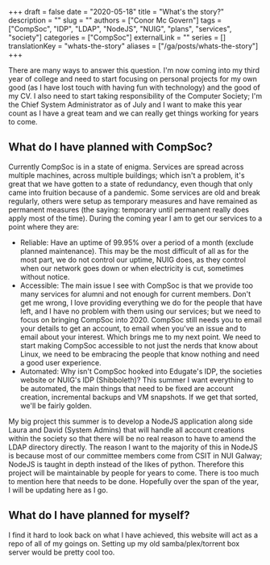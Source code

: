 +++ 
draft = false
date = "2020-05-18"
title = "What's the story?"
description = ""
slug = ""
authors = ["Conor Mc Govern"]
tags = ["CompSoc", "IDP", "LDAP", "NodeJS", "NUIG", "plans", "services", "society"]
categories = ["CompSoc"]
externalLink = ""
series = []
translationKey = "whats-the-story"
aliases = ["/ga/posts/whats-the-story"]
+++

There are many ways to answer this question. I'm now coming into my third year of college and need to start focusing on personal projects for my own good (as I have lost touch with having fun with technology) and the good of my CV. I also need to start taking responsibility of the Computer Society; I'm the Chief System Administrator as of July and I want to make this year count as I have a great team and we can really get things working for years to come. 

## What do I have planned with CompSoc? 
Currently CompSoc is in a state of enigma. Services are spread across multiple machines, across multiple buildings; which isn't a problem, it's great that we have gotten to a state of redundancy, even though that only came into fruition because of a pandemic. Some services are old and break regularly, others were setup as temporary measures and have remained as permanent measures (the saying: temporary until permanent really does apply most of the time). During the coming year I am to get our services to a point where they are: 
* Reliable: Have an uptime of 99.95% over a period of a month (exclude planned maintenance). This may be the most difficult of all as for the most part, we do not control our uptime, NUIG does, as they control when our network goes down or when electricity is cut, sometimes without notice. 
* Accessible: The main issue I see with CompSoc is that we provide too many services for alumni and not enough for current members. Don't get me wrong, I love providing everything we do for the people that have left, and I have no problem with them using our services; but we need to focus on bringing CompSoc into 2020. CompSoc still needs you to email your details to get an account, to email when you've an issue and to email about your interest. Which brings me to my next point. We need to start making CompSoc accessible to not just the nerds that know about Linux, we need to be embracing the people that know nothing and need a good user experience. 
* Automated: Why isn't CompSoc hooked into Edugate's IDP, the societies website or NUIG's IDP (Shibboleth)? This summer I want everything to be automated, the main things that need to be fixed are account creation, incremental backups and VM snapshots. If we get that sorted, we'll be fairly golden.

My big project this summer is to develop a NodeJS application along side Laura and David (System Admins) that will handle all account creations within the society so that there will be no real reason to have to amend the LDAP directory directly. The reason I want to the majority of this in NodeJS is because most of our committee members come from CSIT in NUI Galway; NodeJS is taught in depth instead of the likes of python. Therefore this project will be maintainable by people for years to come. There is too much to mention here that needs to be done. Hopefully over the span of the year, I will be updating here as I go.

## What do I have planned for myself? 
I find it hard to look back on what I have achieved, this website will act as a repo of all of my goings on. Setting up my old samba/plex/torrent box server would be pretty cool too.